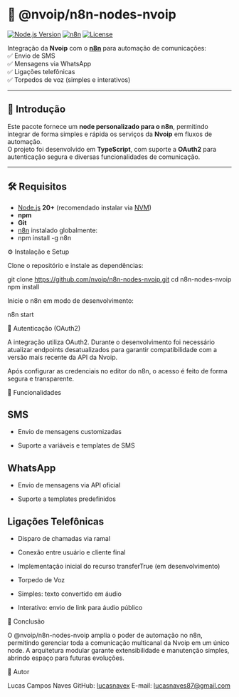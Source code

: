 # 📡 @nvoip/n8n-nodes-nvoip

[![Node.js Version](https://img.shields.io/badge/Node.js-20+-green)](https://nodejs.org/)
[![n8n](https://img.shields.io/badge/n8n-supported-brightgreen)](https://n8n.io/)
[![License](https://img.shields.io/badge/License-MIT-blue)](LICENSE)

Integração da **Nvoip** com o **[n8n](https://n8n.io/)** para automação de comunicações:  
✅ Envio de SMS  
✅ Mensagens via WhatsApp  
✅ Ligações telefônicas  
✅ Torpedos de voz (simples e interativos)  

---

## 🚀 Introdução
Este pacote fornece um **node personalizado para o n8n**, permitindo integrar de forma simples e rápida os serviços da **Nvoip** em fluxos de automação.  
O projeto foi desenvolvido em **TypeScript**, com suporte a **OAuth2** para autenticação segura e diversas funcionalidades de comunicação.

---

## 🛠️ Requisitos

- [Node.js](https://nodejs.org/) **20+** (recomendado instalar via [NVM](https://github.com/nvm-sh/nvm))  
- **npm**  
- **Git**  
- [n8n](https://docs.n8n.io/getting-started/installation/) instalado globalmente:
- npm install -g n8n

⚙️ Instalação e Setup

Clone o repositório e instale as dependências:

git clone https://github.com/nvoip/n8n-nodes-nvoip.git
cd n8n-nodes-nvoip
npm install


Inicie o n8n em modo de desenvolvimento:

n8n start

🔑 Autenticação (OAuth2)

A integração utiliza OAuth2.
Durante o desenvolvimento foi necessário atualizar endpoints desatualizados para garantir compatibilidade com a versão mais recente da API da Nvoip.

Após configurar as credenciais no editor do n8n, o acesso é feito de forma segura e transparente.

📲 Funcionalidades

## SMS

-	Envio de mensagens customizadas
	
-	Suporte a variáveis e templates de SMS

## WhatsApp

-	Envio de mensagens via API oficial
	
-	Suporte a templates predefinidos

## Ligações Telefônicas

-	Disparo de chamadas via ramal
	
-	Conexão entre usuário e cliente final
	
-	Implementação inicial do recurso transferTrue (em desenvolvimento)
	
-	Torpedo de Voz
	
-	Simples: texto convertido em áudio
	
-	Interativo: envio de link para áudio público

📌 Conclusão

O @nvoip/n8n-nodes-nvoip amplia o poder de automação no n8n, permitindo gerenciar toda a comunicação multicanal da Nvoip em um único node.
A arquitetura modular garante extensibilidade e manutenção simples, abrindo espaço para futuras evoluções.

👤 Autor

Lucas Campos Naves
GitHub: [lucasnavex](https://github.com/lucasnavex)
E-mail: lucasnaves87@gmail.com
